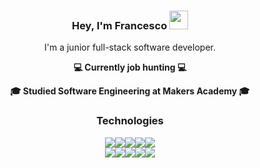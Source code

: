 <div align="center">
  
### Hey, I'm Francesco <img src="https://media.giphy.com/media/xThuVYH5hW2Bo0khgY/giphy.gif" width="30">

I'm a junior full-stack software developer.


**💻 Currently job hunting 💻**

**🎓 Studied Software Engineering at Makers Academy 🎓**


### Technologies

<img src="https://img.shields.io/badge/ruby-%23CC342D.svg?&style=for-the-badge&logo=ruby&logoColor=white"/><img src="https://img.shields.io/badge/javascript%20-%23323330.svg?&style=for-the-badge&logo=javascript&logoColor=%23F7DF1E"/><img src="https://img.shields.io/badge/rails%20-%23CC0000.svg?&style=for-the-badge&logo=ruby-on-rails&logoColor=white"/><img src="https://img.shields.io/badge/html5%20-%23E34F26.svg?&style=for-the-badge&logo=html5&logoColor=white"/><img src="https://img.shields.io/badge/css3%20-%231572B6.svg?&style=for-the-badge&logo=css3&logoColor=white"/><br>
<img src ="https://img.shields.io/badge/postgres-%23316192.svg?&style=for-the-badge&logo=postgresql&logoColor=white"/><img src ="https://img.shields.io/badge/jasmine%20-%238A4182.svg?&style=for-the-badge&logo=jasmine&logoColor=white"/><img src ="https://img.shields.io/badge/rspec%20-%2343dcf4.svg?&style=for-the-badge&logo=ruby&logoColor=white"/><img src="https://img.shields.io/badge/github%20-%23121011.svg?&style=for-the-badge&logo=github&logoColor=white"/><img src="https://img.shields.io/badge/git%20-%23F05033.svg?&style=for-the-badge&logo=git&logoColor=white"/>

</div>
